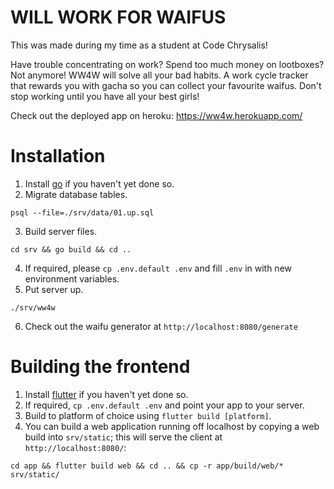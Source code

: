 # WILL WORK FOR WAIFUS

This was made during my time as a student at Code Chrysalis!

Have trouble concentrating on work? Spend too much money on lootboxes? Not anymore! WW4W will solve all your bad habits. A work cycle tracker that rewards you with gacha so you can collect your favourite waifus. Don't stop working until you have all your best girls!

Check out the deployed app on heroku: https://ww4w.herokuapp.com/

# Installation

1. Install [go](https://golang.org/doc/install) if you haven't yet done so.
1. Migrate database tables.

```
psql --file=./srv/data/01.up.sql
```

3. Build server files.

```
cd srv && go build && cd ..
```

4. If required, please `cp .env.default .env` and fill `.env` in with new environment variables.
1. Put server up.

```
./srv/ww4w
```

6. Check out the waifu generator at `http://localhost:8080/generate`

# Building the frontend

1. Install [flutter](https://flutter.dev/docs/get-started/install) if you haven't yet done so.
1. If required, `cp .env.default .env` and point your app to your server.
1. Build to platform of choice using `flutter build [platform]`.
1. You can build a web application running off localhost by copying a web build into `srv/static`; this will serve the client at `http://localhost:8080/`:

```
cd app && flutter build web && cd .. && cp -r app/build/web/* srv/static/
```
